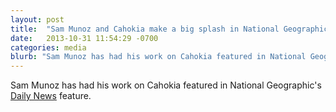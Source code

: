 ```yaml
---
layout: post
title:  "Sam Munoz and Cahokia make a big splash in National Geographic!"
date:   2013-10-31 11:54:29 -0700
categories: media
blurb: "Sam Munoz has had his work on Cahokia featured in National Geographic's [Daily News](http://news.nationalgeographic.com/news/2013/13/131030-cahokia-native-american-flood-mystery-archaeology-pollen/) feature."
---
```

Sam Munoz has had his work on Cahokia featured in National Geographic's [Daily News](http://news.nationalgeographic.com/news/2013/13/131030-cahokia-native-american-flood-mystery-archaeology-pollen/) feature.
